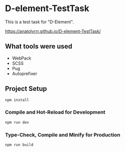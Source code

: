 # D-element-TestTask

This is a test task for "D-Element".

https://anatolyrrr.github.io/D-element-TestTask/

## What tools were used

- WebPack
- SCSS
- Pug
- Autoprefixer

## Project Setup

```sh
npm install
```

### Compile and Hot-Reload for Development

```sh
npm run dev
```

### Type-Check, Compile and Minify for Production

```sh
npm run build
```
